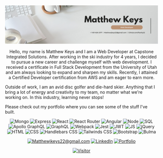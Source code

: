 ![Banner Photo](./HeaderImage.png)


<p align="center"> Hello, my name is Matthew Keys and I am a Web Developer at Capstone Integrated Solutions. After working in the ski industry for 4 years, I decided to pursue a new career and challenge myself with web development. I received a certificate in Full Stack Development from the University of Utah and am always looking to expand and sharpen my skills. Recently, I attained a Certified Developer certification from AWS and am eager to earn more. 

Outside of work, I am an avid disc golfer and die-hard skier. Anything that I bring a lot of energy and creativity to my team, no matter what we're working on. In this industry, learning never stops! 

Please check out my portfolio where you can see some of the stuff I've built.
</p>
<div align="center">
 
![Mongo](https://img.shields.io/badge/MongoDB-4EA94B?style=for-the-badge&logo=mongodb&logoColor=white)
![Express](https://img.shields.io/badge/Express.js-404D59?style=for-the-badge&logo=express&logoColor=cyan)
![React](https://img.shields.io/badge/React-20232A?style=for-the-badge&logo=react&logoColor=61DAFB)
![React Router](https://img.shields.io/badge/React%20Router-CA4245?style=for-the-badge&logo=react%20router&logoColor=black)
![Angular](https://img.shields.io/badge/Angular-353131?style=for-the-badge&logo=angular&logoColor=F40808)
![Node](https://img.shields.io/badge/Node.js-43853D?style=for-the-badge&logo=node.js&logoColor=white)
![SQL](https://img.shields.io/badge/MySQL-00000F?style=for-the-badge&logo=mysql&logoColor=white)
![Apollo GraphQL](https://img.shields.io/badge/Apollo%20GraphQL-311C87?style=for-the-badge&logo=apollo-graphql&logoColor=white)
![GraphQL](https://img.shields.io/badge/GraphQL-E10098?style=for-the-badge&logo=graphql&logoColor=white)
![Webpack](https://img.shields.io/badge/Webpack-8DD6F9?style=for-the-badge&logo=webpack&logoColor=black)
![Jest](https://img.shields.io/badge/Jest-C21325?style=for-the-badge&logo=jest&logoColor=white)
![JWT](https://img.shields.io/badge/JWT-000000?style=for-the-badge&logo=JSON%20web%20tokens&logoColor=white)
![JS](https://img.shields.io/badge/JavaScript-F7DF1E?style=for-the-badge&logo=javascript&logoColor=black)
![jQuery](https://img.shields.io/badge/jQuery-0769AD?style=for-the-badge&logo=jquery&logoColor=white)
![HTML](https://img.shields.io/badge/HTML5-E34F26?style=for-the-badge&logo=html5&logoColor=white)
![CSS](https://img.shields.io/badge/CSS3-1572B6?style=for-the-badge&logo=css3&logoColor=white)
![Handlebars CSS](https://img.shields.io/badge/Handlebars.js-DF6612?style=for-the-badge&logo=handlebars.js&logoColor=black)
![Tailwinds CSS](https://img.shields.io/badge/Tailwind%20CSS-06B6D4?style=for-the-badge&logo=tailwind%20css&logoColor=white)
![Bootstrap](https://img.shields.io/badge/Bootstrap-7952B3?style=for-the-badge&logo=bootstrap&logoColor=white)
![Bulma](https://img.shields.io/badge/Bulma-00D1B2?style=for-the-badge&logo=bulma&logoColor=black)

<div align="center">
 
<a href="mailto:Matthewjkeys22@gmail.com">![Matthewjkeys22@gmail.com](https://img.shields.io/badge/Gmail-D14836?style=for-the-badge&logo=gmail&logoColor=white)</a>
<a href="https://www.linkedin.com/in/matthewkeysprofile/">![LinkedIn](https://img.shields.io/badge/LinkedIn-0077B5?style=for-the-badge&logo=linkedin&logoColor=white)</a>
<a href="https://fawlty22.github.io/MJKPortfolio/">![Portfolio](https://img.shields.io/badge/My%20Portfolio-orange?style=for-the-badge&logo=react&logoColor=white)</a>
 
</div>

 <a href="" align="center">
 
 ![Visitor](https://visitor-badge.laobi.icu/badge?page_id=Fawlty22.Fawlty22)
 
 <a>




<!-- <a href="https://stackoverflow.com/users/16237984/fawlty22"><img src="https://stackoverflow.com/users/flair/16237984.png?theme=dark" width="208" height="58" alt="profile for Fawlty22 at Stack Overflow, Q&amp;A for professional and enthusiast programmers" title="profile for Fawlty22 at Stack Overflow, Q&amp;A for professional and enthusiast programmers"></a> -->

<!---
Fawlty22/Fawlty22 is a ✨ special ✨ repository because its `README.md` (this file) appears on your GitHub profile.
You can click the Preview link to take a look at your changes.
--->
